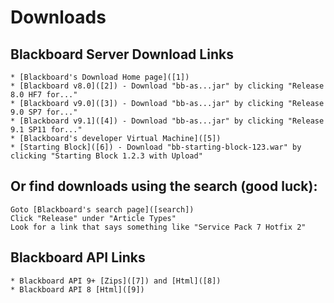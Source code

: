 # Downloads

## Blackboard Server Download Links

    * [Blackboard's Download Home page]([1])
    * [Blackboard v8.0]([2]) - Download "bb-as...jar" by clicking "Release 8.0 HF7 for..."
    * [Blackboard v9.0]([3]) - Download "bb-as...jar" by clicking "Release 9.0 SP7 for..."
    * [Blackboard v9.1]([4]) - Download "bb-as...jar" by clicking "Release 9.1 SP11 for..."
	* [Blackboard's developer Virtual Machine]([5])
    * [Starting Block]([6]) - Download "bb-starting-block-123.war" by clicking "Starting Block 1.2.3 with Upload"
	
[1]: https://blackboard.secure.force.com/btbb_articleview?id=50170000000WlJfAAK
[2]: https://behind.blackboard.com/System-Administrator/Learn/Downloads/download.aspx?d=1563
[3]: https://behind.blackboard.com/System-Administrator/Learn/Downloads/download.aspx?d=1581
[4]: https://behind.blackboard.com/downloads/details.aspx?d=1615
[5]: https://help.blackboard.com/en-us/Learn/9.1_SP_12_and_SP_13/Administrator/230_Developer_Resources/Developer_Virtual_Machine
[6]: https://behind.blackboard.com/s/developer/dlc/download.aspx?d=1335

## Or find downloads using the search (good luck):
    Goto [Blackboard's search page]([search])
    Click "Release" under "Article Types"
    Look for a link that says something like "Service Pack 7 Hotfix 2"

[search]: https://blackboard.secure.force.com/apex/btbb_articlesearch?aType=Downloads

## Blackboard API Links
    * Blackboard API 9+ [Zips]([7]) and [Html]([8])
    * Blackboard API 8 [Html]([9])

[7]: http://www.edugarage.com/display/BBDN/Building+Blocks
[8]: http://library.blackboard.com/ref/598135ae-501e-46f6-9910-190d7ea0a17c/
[9]: http://library.blackboard.com/ref/15c9ac3f-f10f-44bc-91f9-1556e05cc5b6/index.htm

